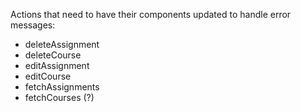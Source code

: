 Actions that need to have their components updated to handle error messages:
  - deleteAssignment
  - deleteCourse
  - editAssignment
  - editCourse
  - fetchAssignments
  - fetchCourses (?)
  